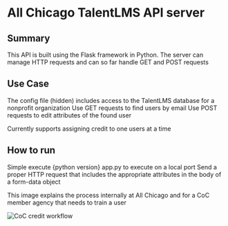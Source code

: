 # All Chicago TalentLMS API server

## Summary
This API is built using the Flask framework in Python.
The server can manage HTTP requests and can so far handle GET and POST requests

## Use Case
The config file (hidden) includes access to the TalentLMS database for a nonprofit organization
Use GET requests to find users by email
Use POST requests to edit attributes of the found user

Currently supports assigning credit to one users at a time

## How to run
Simple execute {python version} app.py to execute on a local port
Send a proper HTTP request that includes the appropriate attributes in the body of a form-data object

This image explains the process internally at All Chicago and for a CoC member agency that needs to train a user

![CoC credit workflow](https://drive.google.com/file/d/1NURQHO6wXtwD2LwZ45gK1PFjxmDf_RXf/preview)


